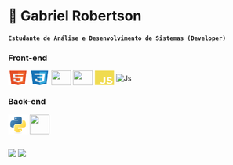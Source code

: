 # 🤖 Gabriel Robertson

**`Estudante de Análise e Desenvolvimento de Sistemas (Developer)`**

### Front-end
<div style="display: inline_block">
  <img align="center" alt="" height="30" width="40" src="https://raw.githubusercontent.com/devicons/devicon/master/icons/html5/html5-original.svg">
  <img align="center" alt="" height="30" width="40" src="https://raw.githubusercontent.com/devicons/devicon/master/icons/css3/css3-original.svg">
  <img align="center" alt="" height="30" width="40" src="https://cdn.jsdelivr.net/gh/devicons/devicon@latest/icons/sass/sass-original.svg" />
  <img align="center" alt="" height="30" width="40" src="https://cdn.jsdelivr.net/gh/devicons/devicon@latest/icons/tailwindcss/tailwindcss-original.svg" />         
  <img align="center" alt="Js" height="30" width="40" src="https://raw.githubusercontent.com/devicons/devicon/master/icons/javascript/javascript-plain.svg">
  <img align="center" alt="Js" height="30" width="40" src="https://cdn.jsdelivr.net/gh/devicons/devicon@latest/icons/react/react-original-wordmark.svg" />
  
          
  
</div>

### Back-end
<div style="display: inline_block">
<img align="center" alt="" height="40" width="40" src="https://raw.githubusercontent.com/devicons/devicon/master/icons/python/python-original.svg">
<img align="center" alt="" height="40" width="40"  src="https://cdn.jsdelivr.net/gh/devicons/devicon@latest/icons/php/php-original.svg">
</div>         
<br/>

  <a href = "mailto:gabrielrobertson.s@gmail.com"><img src="https://img.shields.io/badge/-Gmail-%23333?style=for-the-badge&logo=gmail&logoColor=white" target="_blank"></a>
  <a href="https://www.linkedin.com/in/gabriel-robertson-8a6b48149/" target="_blank"><img src="https://img.shields.io/badge/-LinkedIn-%230077B5?style=for-the-badge&logo=linkedin&logoColor=white" target="_blank"></a> 
  
